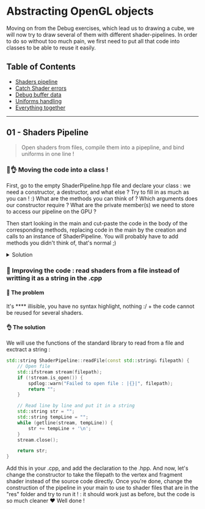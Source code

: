 ﻿# Abstracting OpenGL objects

Moving on from the Debug exercises, which lead us to drawing a cube, we will now try to draw several of them with different shader-pipelines. In order to do so without too much pain, we first need to put all that code into classes to be able to reuse it easily.

## Table of Contents

+ [Shaders pipeline](#01---shaders-pipeline)
+ [Catch Shader errors](#02---50-shades-of-errors)
+ [Debug buffer data](#03---buffers-everywhere)
+ [Uniforms handling](#04---uniforms-in-shape)
+ [Everything together](#05---cube-mesh-and-the-universe)

___

## 01 - Shaders Pipeline

> Open shaders from files, compile them into a pipepline, and bind uniforms in one line !

### 🧐👌 Moving the code into a class !

First, go to the empty ShaderPipeline.hpp file and declare your class : we need a constructor, a destructor, and what else ?
Try to fill in as much as you can ! :)
What are the methods you can think of ? Which arguments does our constructor require ? What are the private member(s) we need to store to access our pipeline on the GPU ?

Then start looking in the main and cut-paste the code in the body of the corresponding methods, replacing code in the main by the creation and calls to an instance of ShaderPipeline.
You will probably have to add methods you didn't think of, that's normal ;)

<details><summary>Solution</summary>

<details><summary>ShaderPipeline.hpp</summary>

```C++

#pragma once

#include <glad/glad.h> // OpenGL
#include <string>
#include <unordered_map>

#include <glm/glm.hpp>

class ShaderPipeline {
public:
	ShaderPipeline(const char* vsSource, const char* fsSource);
	~ShaderPipeline();

	void bind();
	void setUniformMat4f(const std::string& uniformName, const glm::mat4x4& mat);

private:
	int getUniformLocation(const std::string& name);

private:
	GLuint m_pipelineID;
	std::unordered_map<std::string, int> m_uniformLocationCache;
};

```

PS : make sure you pass your strings as const references ! ("const std::string&" instead of "std::string")

</details>

<details><summary>ShaderPipeline.cpp</summary>

```C++

#include "ShaderPipeline.hpp"

#include "common/gl-exception.h"
#include <spdlog/spdlog.h>

ShaderPipeline::ShaderPipeline(const char* vsSource, const char* fsSource) {
	// ------------------ Vertex shader
	unsigned int vs;
	int success;
	char infoLog[512];
	{
		vs = glCreateShader(GL_VERTEX_SHADER);
		GLCall(glShaderSource(vs, 1, &vsSource, NULL));
		GLCall(glCompileShader(vs));

		// Check compilation
		GLCall(glGetShaderiv(vs, GL_COMPILE_STATUS, &success));
		if (!success) {
			GLCall(glGetShaderInfoLog(vs, 512, NULL, infoLog));
			spdlog::critical("[VertexShader] Compilation failed : {}", infoLog);
			debug_break();
		}
	}

	// ------------------ Fragment shader
	unsigned int fs;
	{
		fs = glCreateShader(GL_FRAGMENT_SHADER);
		GLCall(glShaderSource(fs, 1, &fsSource, NULL));
		GLCall(glCompileShader(fs));

		// Check compilation
		int success;
		GLCall(glGetShaderiv(fs, GL_COMPILE_STATUS, &success));
		if (!success) {
			GLCall(glGetShaderInfoLog(fs, 512, NULL, infoLog));
			spdlog::critical("[FragmentShader] Compilation failed : {}", infoLog);
			debug_break();
		}
	}

	// ------------------ Pipeline
	{
		m_pipelineID = glCreateProgram();
		GLCall(glAttachShader(m_pipelineID, vs));
		GLCall(glAttachShader(m_pipelineID, fs));
		GLCall(glLinkProgram(m_pipelineID));

		// Check compilation
		GLCall(glGetProgramiv(m_pipelineID, GL_LINK_STATUS, &success));
		if (!success) {
			GLCall(glGetProgramInfoLog(m_pipelineID, 512, NULL, infoLog));
			spdlog::critical("[Pipeline] Link failed : {}", infoLog);
			debug_break();
		}

		// Delete useless data
		GLCall(glDeleteShader(vs));
		GLCall(glDeleteShader(fs));
	}
}

ShaderPipeline::~ShaderPipeline() {
	GLCall(glDeleteProgram(m_pipelineID));
}

void ShaderPipeline::bind() {
	GLCall(glUseProgram(m_pipelineID));
}

void ShaderPipeline::setUniformMat4f(const std::string& uniformName, const glm::mat4x4& mat) {
	GLCall(glUniformMatrix4fv(getUniformLocation(uniformName), 1, GL_FALSE, &mat[0][0]));
}

int ShaderPipeline::getUniformLocation(const std::string& name) {
	if (m_uniformLocationCache.find(name) != m_uniformLocationCache.end()) {
		return m_uniformLocationCache[name];
	}

	GLCall(int location = glGetUniformLocation(m_pipelineID, name.c_str()));
	if (location == -1) {
		spdlog::warn("[Shader] uniform '{}' doesn't exist !", name);
		debug_break();
	}
	m_uniformLocationCache[name] = location;
	return location;
}

```

</details>

<details><summary>main.cpp</summary>

```C++
#include <SDL2/SDL.h>
#include <glad/glad.h>
#include <spdlog/spdlog.h>
#include <debug_break/debug_break.h>
#include <glm/glm.hpp>
#include <glm/gtc/matrix_transform.hpp>
#include <string>

#include "common/app.h"
#include "common/gl-exception.h"
#include "common/square-data.h"

#include "ShaderPipeline.hpp"

int main(int argc, char *argv[]) {
    App app;

    glClearColor(1, 0, 1, 1);

    // ------------------ Vertex Buffer 1
    unsigned int posVB;
    {
        GLCall(glGenBuffers(1, &posVB));
        GLCall(glBindBuffer(GL_ARRAY_BUFFER, posVB));
        GLCall(glBufferData(GL_ARRAY_BUFFER, sizeof(squareData::positions), squareData::positions, GL_STATIC_DRAW));
        GLCall(glBindBuffer(GL_ARRAY_BUFFER, 0));
    }
    
    // ------------------ Vertex Array
    unsigned int vao;
    {
        GLCall(glGenVertexArrays(1, &vao));
        GLCall(glBindVertexArray(vao));

        // Vertex input description
        {
            GLCall(glEnableVertexAttribArray(0));
            GLCall(glBindBuffer(GL_ARRAY_BUFFER, posVB));
            GLCall(glVertexAttribPointer(0, 3, GL_FLOAT, GL_FALSE, 3 * sizeof(float), NULL));
        }
        
        GLCall(glBindVertexArray(0));
    }

    // ------------------ Index buffer
    unsigned int ib;
    {
        GLCall(glGenBuffers(1, &ib));
        GLCall(glBindBuffer(GL_ELEMENT_ARRAY_BUFFER, ib));
        GLCall(glBufferData(GL_ELEMENT_ARRAY_BUFFER, sizeof(squareData::indices), squareData::indices, GL_STATIC_DRAW));
        GLCall(glBindBuffer(GL_ELEMENT_ARRAY_BUFFER, 0));
    }

	// ------------------ Shader pipeline

	const char* vsSource = R"(#version 330 core
            layout (location = 0) in vec3 aPos;

            uniform mat4 uModel;
            uniform mat4 uViewProj;

            void main() {
                gl_Position = uViewProj * uModel * vec4(aPos, 1.0);
            }
        )";


	const char* fsSource = R"(#version 330 core
            out vec4 FragColor;

            void main() {
                FragColor = vec4(1.0f, 0.0f, 0.0f, 1.0f);
            } 
        )";

	ShaderPipeline shaderPipeline(vsSource, fsSource);

    float counter = 0.0f;
    while (app.isRunning()) {
        SDL_Event e;
        while (SDL_PollEvent(&e)) {
            switch (e.type) {
            case SDL_QUIT: app.exit();

            default: break;
            };
        }

        counter += 0.05f;
        if (counter > 100) {
            counter = 0;
        }

        app.beginFrame();

        // Update uniforms
		shaderPipeline.bind();
        {
            glm::mat4x4 modelMat = glm::rotate(glm::mat4(1.0f), counter, glm::vec3(0, 1, 0));
			shaderPipeline.setUniformMat4f("uModel", modelMat);
        }
        {
            glm::mat4x4 viewMat = glm::translate(glm::mat4(1.0f), glm::vec3(0.0f, 0.0f, -10.0f));
            glm::mat4x4 projMat = glm::perspective(glm::radians(45.0f), 1.0f, 0.1f, 100.0f);
            glm::mat4x4 viewProjMat = projMat * viewMat;
			shaderPipeline.setUniformMat4f("uViewProj", viewProjMat);
        }

        // Draw call
        GLCall(glBindVertexArray(vao));
        GLCall(glBindBuffer(GL_ELEMENT_ARRAY_BUFFER, ib));
        GLCall(glDrawElements(GL_TRIANGLES, std::size(squareData::indices), GL_UNSIGNED_SHORT, (void*) 0));

        app.endFrame();
    }
    
    return 0;
}
```

</details>

</details>

### 🧐 Improving the code : read shaders from a file instead of writting it as a string in the .cpp

#### 🤔 The problem

It's **** illisible, you have no syntax highlight, nothing :/ + the code cannot be reused for several shaders.

#### 👌 The solution

We will use the functions of the standard library to read from a file and exctract a string :

```C++
std::string ShaderPipeline::readFile(const std::string& filepath) {
	// Open file
	std::ifstream stream(filepath);
	if (!stream.is_open()) {
		spdlog::warn("Failed to open file : |{}|", filepath);
		return "";
	}

	// Read line by line and put it in a string
	std::string str = "";
	std::string tempLine = "";
	while (getline(stream, tempLine)) {
		str += tempLine + '\n';
	}
	stream.close();

	return str;
}
```

Add this in your .cpp, and add the declaration to the .hpp.
And now, let's change the constructor to take the filepath to the vertex and fragment shader instead of the source code directly.
Once you're done, change the construction of the pipeline in your main to use to shader files that are in the "res" folder and try to run it ! : it should work just as before, but the code is so much cleaner :heart: Well done !